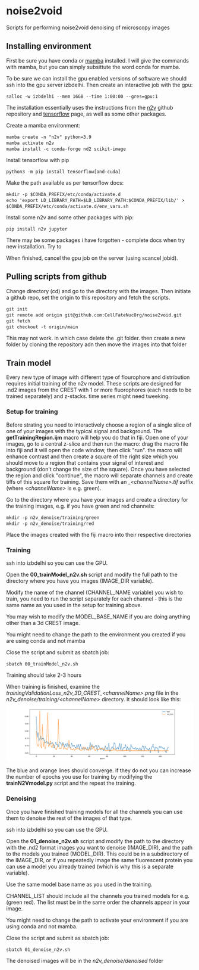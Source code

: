 # noise2void
Scripts for performing noise2void denoising of microscopy images 

## Installing environment
First be sure you have conda or [mamba](https://mamba.readthedocs.io/en/latest/mamba-installation.html) installed. I will give the commands with mamba, but you can simply subsittute the word conda for mamba.

To be sure we can install the gpu enabled versions of software we should ssh into the gpu server izbdelhi.
Then create an interactive job with the gpu:

```
salloc -w izbdelhi --mem 16GB --time 1:00:00 --gres=gpu:1
```

The installation essentially uses the instructions from the [n2v](https://github.com/juglab/n2v) github repository and [tensorflow](https://www.tensorflow.org/install/pip) page, as well as some other packages.

Create a mamba environment:

```
mamba create -n "n2v" python=3.9
mamba activate n2v
mamba install -c conda-forge nd2 scikit-image
```

Install tensorflow with pip

```
python3 -m pip install tensorflow[and-cuda]
```

Make the path available as per tensorflow docs:

```
mkdir -p $CONDA_PREFIX/etc/conda/activate.d
echo 'export LD_LIBRARY_PATH=$LD_LIBRARY_PATH:$CONDA_PREFIX/lib/' > $CONDA_PREFIX/etc/conda/activate.d/env_vars.sh
```

Install some n2v and some other packages with pip:

```
pip install n2v jupyter
```

There may be some packages i have forgotten - complete docs when try new installation. Try to

When finished, cancel the gpu job on the server (using scancel jobid).

## Pulling scripts from github
Change directory (cd) and go to the directory with the images. Then initiate a github repo, set the origin to this repository and fetch the scripts.

```
git init
git remote add origin git@github.com:CellFateNucOrg/noise2void.git
git fetch
git checkout -t origin/main
```
This may not work. in which case delete the .git folder. then create a new folder by cloning the repository adn then move the images into that folder

## Train model

Every new type of image with different type of flourophore and distribution requires initial training of the n2v model. These scripts are designed for .nd2 images from the CREST with 1 or more fluorophores (each needs to be trained separately) and z-stacks. time series might need tweeking.

### Setup for training

Before strating you need to interactively choose a region of a single slice of one of your images with the typical signal and background. The **getTrainingRegion.ijm** macro will help you do that in fiji.
Open one of your images, go to a central z-slice and then run the macro: drag the macro file into fiji and it will open the code window, then click "run". the macro will enhance contrast and then create a square of the right size which you should move to a region that contains your signal of interest and background (don't change the size of the square).
Once you have selected the region and click "continue", the macro will separate channels and create tiffs of this square for training. Save them with an *_\<channelName\>.tif* suffix (where *\<channelName\>* is e.g. green).

Go to the directory where you have your images and create a directory for the training images, e.g. if you have green and red channels:

```
mkdir -p n2v_denoise/training/green
mkdir -p n2v_denoise/training/red
```

Place the images created with the fiji macro into their respective directories

### Training
ssh into izbdelhi so you can use the GPU.

Open the **00_trainModel_n2v.sh** script and modify the full path to the directory where you have you images (IMAGE_DIR variable).

Modify the name of the channel (CHANNEL_NAME variable) you wish to train, you need to run the script separately for each channel - this is the same name as you used in the setup for training above.

You may wish to modify the   MODEL_BASE_NAME if you are doing anything other than a 3d CREST image.

You might need to change the path to the environment you created if you are using conda and not mamba

Close the script and submit as sbatch job:

```
sbatch 00_trainModel_n2v.sh
```

Training should take 2-3 hours

When training is finished, examine the *trainingValidationLoss_n2v_3D_CREST_\<channelName\>.png* file in the *n2v_denoise/training/\<channelName\>* directory. It should look like this:
![training validation](https://github.com/CellFateNucOrg/noise2void/blob/main/n2v_denoise/training/green/trainingValidationLoss_n2v_3D_CREST_green.png?raw=true)

The blue and orange lines should converge. if they do not you can increase the number of epochs you use for training by modifying the **trainN2Vmodel.py** script and the repeat the training.

### Denoising
Once you have finished training models for all the channels you can use them to denoise the rest of the images of that type.

ssh into izbdelhi so you can use the GPU.

Open the **01_denoise_n2v.sh** script and modify the path to the directory with the .nd2 format images you want to denoise (IMAGE_DIR), and the path to the models you trained (MODEL_DIR). This could be in a subdirectory of the IMAGE_DIR, or if you repeatedly image the same fluorescent protein you can use a model you already trained (which is why this is a separate variable).

Use the same model base name as you used in the training.

CHANNEL_LIST should include all the channels you trained models for e.g. (green red). The list must be in the same order the channels appear in your image. 

You might need to change the path to activate your environment if you are using conda and not mamba.

Close the script and submit as sbatch job:

```
sbatch 01_denoise_n2v.sh
```

The denoised images will be in the *n2v_denoise/denoised* folder





